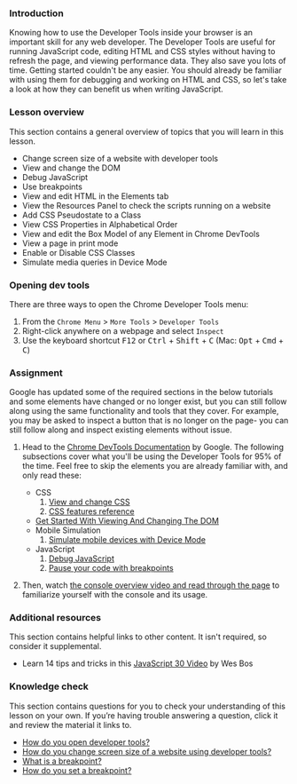 ### Introduction

Knowing how to use the Developer Tools inside your browser is an important skill for any web developer. The Developer Tools are useful for running JavaScript code, editing HTML and CSS styles without having to refresh the page, and viewing performance data. They also save you lots of time. Getting started couldn't be any easier. You should already be familiar with using them for debugging and working on HTML and CSS, so let's take a look at how they can benefit us when writing JavaScript.

### Lesson overview

This section contains a general overview of topics that you will learn in this lesson.

*  Change screen size of a website with developer tools
*  View and change the DOM
*  Debug JavaScript 
*  Use breakpoints
*  View and edit HTML in the Elements tab
*  View the Resources Panel to check the scripts running on a website 
*  Add CSS Pseudostate to a Class
*  View CSS Properties in Alphabetical Order
*  View and edit the Box Model of any Element in Chrome DevTools
*  View a page in print mode
*  Enable or Disable CSS Classes
*  Simulate media queries in Device Mode

### Opening dev tools

There are three ways to open the Chrome Developer Tools menu:

1.  From the `Chrome Menu` > `More Tools` > `Developer Tools`
2.  Right-click anywhere on a webpage and select `Inspect`
3.  Use the keyboard shortcut <kbd>F12</kbd> or <kbd>Ctrl</kbd> + <kbd>Shift</kbd> + <kbd>C</kbd> (Mac: <kbd>Opt</kbd> + <kbd>Cmd</kbd> + <kbd>C</kbd>)

### Assignment

<div class="lesson-content__panel" markdown="1">

Google has updated some of the required sections in the below tutorials and some elements have changed or no longer exist, but you can still follow along using the same functionality and tools that they cover. For example, you may be asked to inspect a button that is no longer on the page- you can still follow along and inspect existing elements without issue.

1.  Head to the [Chrome DevTools Documentation](https://developer.chrome.com/docs/devtools/) by Google. The following subsections cover what you'll be using the Developer Tools for 95% of the time.  Feel free to skip the elements you are already familiar with, and only read these:
    -  CSS
        1.  [View and change CSS](https://developer.chrome.com/docs/devtools/css/)
        2.  [CSS features reference](https://developer.chrome.com/docs/devtools/css/reference/)
    -  [Get Started With Viewing And Changing The DOM](https://developer.chrome.com/docs/devtools/dom/)
    -  Mobile Simulation
        1.  [Simulate mobile devices with Device Mode](https://developer.chrome.com/docs/devtools/device-mode/)
    -  JavaScript
        1.  [Debug JavaScript](https://developer.chrome.com/docs/devtools/javascript/)
        2.  [Pause your code with breakpoints](https://developer.chrome.com/docs/devtools/javascript/breakpoints/)
        
2. Then, watch [the console overview video and read through the page](https://developer.chrome.com/docs/devtools/console/) to familiarize yourself with the console and its usage.

</div>

### Additional resources

This section contains helpful links to other content. It isn't required, so consider it supplemental.

-  Learn 14 tips and tricks in this [JavaScript 30 Video](https://www.youtube.com/watch?v=xkzDaKwinA8) by Wes Bos

### Knowledge check

This section contains questions for you to check your understanding of this lesson on your own. If you’re having trouble answering a question, click it and review the material it links to.

*   [How do you open developer tools?](#opening-dev-tools)
*   [How do you change screen size of a website using developer tools?](https://developer.chrome.com/docs/devtools/device-mode/)
*   [What is a breakpoint?](https://developer.chrome.com/docs/devtools/javascript/breakpoints/)
*   [How do you set a breakpoint?](https://developer.chrome.com/docs/devtools/javascript/breakpoints/#loc)
